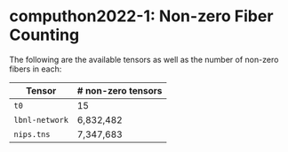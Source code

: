 # computhon2022-1: Non-zero Fiber Counting

The following are the available tensors as well as the number of non-zero fibers in each:

| Tensor | # non-zero tensors|
|---------| ------------------|
| `t0` | 15 |
|`lbnl-network` | 6,832,482 |
|`nips.tns` | 7,347,683 |
